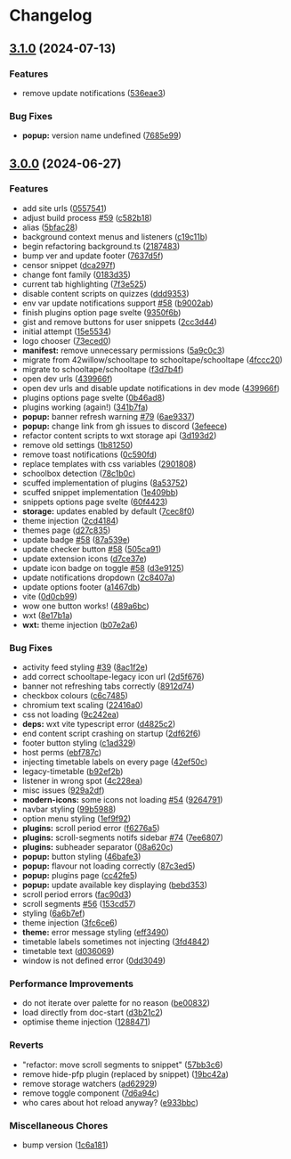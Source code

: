 # Changelog

## [3.1.0](https://github.com/schooltape/schooltape/compare/v3.0.0...v3.1.0) (2024-07-13)


### Features

* remove update notifications ([536eae3](https://github.com/schooltape/schooltape/commit/536eae3ac21ac1af64884f8daf357bda19494532))


### Bug Fixes

* **popup:** version name undefined ([7685e99](https://github.com/schooltape/schooltape/commit/7685e99e953dbcbe3cfb0ba2bb48b5cd560e6cc4))

## [3.0.0](https://github.com/schooltape/schooltape/compare/v2.3.1...v3.0.0) (2024-06-27)


### Features

* add site urls ([0557541](https://github.com/schooltape/schooltape/commit/05575416025b6f35caef4554ca57c37e6975b79a))
* adjust build process [#59](https://github.com/schooltape/schooltape/issues/59) ([c582b18](https://github.com/schooltape/schooltape/commit/c582b185fe5c758e1280a8483501ad919e39049a))
* alias ([5bfac28](https://github.com/schooltape/schooltape/commit/5bfac2820533e69304039bb38b5a4998032609df))
* background context menus and listeners ([c19c11b](https://github.com/schooltape/schooltape/commit/c19c11b6062f40da2fe0ea9360395b41e595950a))
* begin refactoring background.ts ([2187483](https://github.com/schooltape/schooltape/commit/218748386f07ddb4754b2eda5bd513e98cc4d610))
* bump ver and update footer ([7637d5f](https://github.com/schooltape/schooltape/commit/7637d5f889dd5128a9d14151dfc6d6715a486a45))
* censor snippet ([dca297f](https://github.com/schooltape/schooltape/commit/dca297f1cd243f55ed5eaebe06c0005eb36f7ae9))
* change font family ([0183d35](https://github.com/schooltape/schooltape/commit/0183d354f78e89feb2ad1acc912a639a696a6bd7))
* current tab highlighting ([7f3e525](https://github.com/schooltape/schooltape/commit/7f3e52529612f6abbea7dde4ebb0328da47b4425))
* disable content scripts on quizzes ([ddd9353](https://github.com/schooltape/schooltape/commit/ddd9353feca5b522dc698ad6bbf63afe5eb1da9e))
* env var update notifications support [#58](https://github.com/schooltape/schooltape/issues/58) ([b9002ab](https://github.com/schooltape/schooltape/commit/b9002abd4b17660c9ce263c5ff07003f89d183bd))
* finish plugins option page svelte ([9350f6b](https://github.com/schooltape/schooltape/commit/9350f6b1528253193bf4d4cad193a7fb8bf28582))
* gist and remove buttons for user snippets ([2cc3d44](https://github.com/schooltape/schooltape/commit/2cc3d443313d579158b35ce7140bda00754ecd41))
* initial attempt ([15e5534](https://github.com/schooltape/schooltape/commit/15e5534f45a15b4ec3178561afa4384214105278))
* logo chooser ([73eced0](https://github.com/schooltape/schooltape/commit/73eced0c7a783a103aecb05e3b75a4ebf44c87b2))
* **manifest:** remove unnecessary permissions ([5a9c0c3](https://github.com/schooltape/schooltape/commit/5a9c0c3b9f2e9e6f0b04ccd1dce5bbe7fc9ed76d))
* migrate from 42willow/schooltape to schooltape/schooltape ([4fccc20](https://github.com/schooltape/schooltape/commit/4fccc200938e15bf8d1b63905f60feb2b1c45f75))
* migrate to schooltape/schooltape ([f3d7b4f](https://github.com/schooltape/schooltape/commit/f3d7b4f782283427380b9b4b2550b5d98a918597))
* open dev urls ([439966f](https://github.com/schooltape/schooltape/commit/439966fa9fe1a3147fc108b890923192a060f548))
* open dev urls and disable update notifications in dev mode ([439966f](https://github.com/schooltape/schooltape/commit/439966fa9fe1a3147fc108b890923192a060f548))
* plugins options page svelte ([0b46ad8](https://github.com/schooltape/schooltape/commit/0b46ad8a270afcba4721b6f8b178ca7bbfcfb498))
* plugins working (again!) ([341b7fa](https://github.com/schooltape/schooltape/commit/341b7fabea48a5f63cc645b4d8759e39e5bc1c27))
* **popup:** banner refresh warning [#79](https://github.com/schooltape/schooltape/issues/79) ([6ae9337](https://github.com/schooltape/schooltape/commit/6ae9337d65915396e4531c62d04a7a8807b8cbe1))
* **popup:** change link from gh issues to discord ([3efeece](https://github.com/schooltape/schooltape/commit/3efeecebd7640107a2c1d41d2c47d68c37447495))
* refactor content scripts to wxt storage api ([3d193d2](https://github.com/schooltape/schooltape/commit/3d193d25e957c1e82665a0b6e2cf6d105379f0e2))
* remove old settings ([1b81250](https://github.com/schooltape/schooltape/commit/1b8125008f8b64932edad497650165858c7adbcd))
* remove toast notifications ([0c590fd](https://github.com/schooltape/schooltape/commit/0c590fde43ed72a99c85c4ad6ff1d80c6641d05c))
* replace templates with css variables ([2901808](https://github.com/schooltape/schooltape/commit/2901808654078cf125bd4cae9c5df16e5422def4))
* schoolbox detection ([78c1b0c](https://github.com/schooltape/schooltape/commit/78c1b0cd321f18002f8d92ec15b33578623590af))
* scuffed implementation of plugins ([8a53752](https://github.com/schooltape/schooltape/commit/8a5375287bd9e5967cfa4e57364fb883b09829d8))
* scuffed snippet implementation ([1e409bb](https://github.com/schooltape/schooltape/commit/1e409bb26ffb9ffd0d4305aef9e2e9fa60e9018b))
* snippets options page svelte ([60f4423](https://github.com/schooltape/schooltape/commit/60f4423d4912d8d0fb5cf85b7d0f118efbb4ee62))
* **storage:** updates enabled by default ([7cec8f0](https://github.com/schooltape/schooltape/commit/7cec8f04675ef7b96a1f8e523caa49bea609f3d6))
* theme injection ([2cd4184](https://github.com/schooltape/schooltape/commit/2cd418426ccf562e9c13e0d558f978d7f0824442))
* themes page ([d27c835](https://github.com/schooltape/schooltape/commit/d27c8357974a2893890bbfbef480cb2be1dfe651))
* update badge [#58](https://github.com/schooltape/schooltape/issues/58) ([87a539e](https://github.com/schooltape/schooltape/commit/87a539e83fdb88de0ae754b7d33e461ef3126ae6))
* update checker button [#58](https://github.com/schooltape/schooltape/issues/58) ([505ca91](https://github.com/schooltape/schooltape/commit/505ca91f9c50430cc61fcd1e552b9d00061ab339))
* update extension icons ([d7ce37e](https://github.com/schooltape/schooltape/commit/d7ce37e03d7818e50cae98d82ebcc2a06bb3598f))
* update icon badge on toggle [#58](https://github.com/schooltape/schooltape/issues/58) ([d3e9125](https://github.com/schooltape/schooltape/commit/d3e9125d16ff1ee24a290da99335c37f11aa8109))
* update notifications dropdown ([2c8407a](https://github.com/schooltape/schooltape/commit/2c8407a13e43d2491c7bd75423dec822e7029d47))
* update options footer ([a1467db](https://github.com/schooltape/schooltape/commit/a1467dbe4b6ded0d857d850a998a0ad845bdd7c6))
* vite ([0d0cb99](https://github.com/schooltape/schooltape/commit/0d0cb99ebf0d5ad6edb12cb6ed67d78db49ce3c3))
* wow one button works! ([489a6bc](https://github.com/schooltape/schooltape/commit/489a6bc5c6ba529ef0fafb5d5f7ec6a04e4ec84b))
* wxt ([8e17b1a](https://github.com/schooltape/schooltape/commit/8e17b1a05c5c5898bc561d7dc838fe180fa96963))
* **wxt:** theme injection ([b07e2a6](https://github.com/schooltape/schooltape/commit/b07e2a647aa6d5cc968626dbe1f44c563782f168))


### Bug Fixes

* activity feed styling [#39](https://github.com/schooltape/schooltape/issues/39) ([8ac1f2e](https://github.com/schooltape/schooltape/commit/8ac1f2e9961641c600d454cff046cdf5a323df23))
* add correct schooltape-legacy icon url ([2d5f676](https://github.com/schooltape/schooltape/commit/2d5f676486ecd323312cb6717a5bc186e7117d96))
* banner not refreshing tabs correctly ([8912d74](https://github.com/schooltape/schooltape/commit/8912d74ea17b48bbacaf306b9715776e0dd1a53e))
* checkbox colours ([c6c7485](https://github.com/schooltape/schooltape/commit/c6c7485ca4d415735518004951be1c2f70a47e74))
* chromium text scaling ([22416a0](https://github.com/schooltape/schooltape/commit/22416a08204f37659034ef4def0f6d68aa265479))
* css not loading ([9c242ea](https://github.com/schooltape/schooltape/commit/9c242ea13ec1a1e50926dc3c2f1c95747c32ba74))
* **deps:** wxt vite typescript error ([d4825c2](https://github.com/schooltape/schooltape/commit/d4825c2745030dd5b78d308b3020059992548a9a))
* end content script crashing on startup ([2df62f6](https://github.com/schooltape/schooltape/commit/2df62f6c06f3c58f1068ec3095bac394f593dc77))
* footer button styling ([c1ad329](https://github.com/schooltape/schooltape/commit/c1ad329660b62c94e1c68fec4981abf755b37691))
* host perms ([ebf787c](https://github.com/schooltape/schooltape/commit/ebf787c4ca032020b16e844e94d5d261fac22528))
* injecting timetable labels on every page ([42ef50c](https://github.com/schooltape/schooltape/commit/42ef50ccf9b0f2cdb25b70a3667717f839af2aba))
* legacy-timetable ([b92ef2b](https://github.com/schooltape/schooltape/commit/b92ef2bc7e7b06230e81516abf8718042462ed49))
* listener in wrong spot ([4c228ea](https://github.com/schooltape/schooltape/commit/4c228ea955523b417dd5f24edf94c95c955ba1c7))
* misc issues ([929a2df](https://github.com/schooltape/schooltape/commit/929a2df1d860e34c954f4ea1cfa0ccb1ee203aaa))
* **modern-icons:** some icons not loading [#54](https://github.com/schooltape/schooltape/issues/54) ([9264791](https://github.com/schooltape/schooltape/commit/9264791b75bf5b9c4998155371ef9ebdfbe99748))
* navbar styling ([99b5988](https://github.com/schooltape/schooltape/commit/99b59882dfe888554c23ce32dacaab6ab28e7d4c))
* option menu styling ([1ef9f92](https://github.com/schooltape/schooltape/commit/1ef9f92a539278030a4cb434601c1ecf72f5956d))
* **plugins:** scroll period error ([f6276a5](https://github.com/schooltape/schooltape/commit/f6276a55305a8e2a1327fda0c5a9382aa20508f8))
* **plugins:** scroll-segments notifs sidebar [#74](https://github.com/schooltape/schooltape/issues/74) ([7ee6807](https://github.com/schooltape/schooltape/commit/7ee68076f58f2936bcc066637317b4f460cd7bfc))
* **plugins:** subheader separator ([08a620c](https://github.com/schooltape/schooltape/commit/08a620c18f10ad2bafd305230eeba779eab1b0c0))
* **popup:** button styling ([46bafe3](https://github.com/schooltape/schooltape/commit/46bafe35280f6d23fce017cc70837709e7500cf7))
* **popup:** flavour not loading correctly ([87c3ed5](https://github.com/schooltape/schooltape/commit/87c3ed534bbc27621c321a3493fe2432c038e38e))
* **popup:** plugins page ([cc42fe5](https://github.com/schooltape/schooltape/commit/cc42fe5d42083736efe727b798203d910881a482))
* **popup:** update available key displaying ([bebd353](https://github.com/schooltape/schooltape/commit/bebd353370d54e23653a8448fcf79a64ded90286))
* scroll period errors ([fac90d3](https://github.com/schooltape/schooltape/commit/fac90d3053a072d490debf8f2f8c436fd3bb1283))
* scroll segments [#56](https://github.com/schooltape/schooltape/issues/56) ([153cd57](https://github.com/schooltape/schooltape/commit/153cd575ecf44f8a5c29724f2a991474295c4507))
* styling ([6a6b7ef](https://github.com/schooltape/schooltape/commit/6a6b7ef4a34de67f47f4f8ac8780a95202cbe6a5))
* theme injection ([3fc6ce6](https://github.com/schooltape/schooltape/commit/3fc6ce673e58366174e7f770fbd0a89d340b63b9))
* **theme:** error message styling ([eff3490](https://github.com/schooltape/schooltape/commit/eff3490227388f3d8ff6485404e73e4fc853e89e))
* timetable labels sometimes not injecting ([3fd4842](https://github.com/schooltape/schooltape/commit/3fd48427705a72998f14ee123d995f3c0eff9461))
* timetable text ([d036069](https://github.com/schooltape/schooltape/commit/d036069fdf27e19f6f4049c3bbda4958c9fb3426))
* window is not defined error ([0dd3049](https://github.com/schooltape/schooltape/commit/0dd304959444b5f2d2a79017867e64e62e0987b8))


### Performance Improvements

* do not iterate over palette for no reason ([be00832](https://github.com/schooltape/schooltape/commit/be00832e290074b119341e4493299a94dca26476))
* load directly from doc-start ([d3b21c2](https://github.com/schooltape/schooltape/commit/d3b21c22a56ec6abad8ecb5d3dd2e5b69afd3f68))
* optimise theme injection ([1288471](https://github.com/schooltape/schooltape/commit/1288471e9eec838c60aa45b9a9484db60e32a342))


### Reverts

* "refactor: move scroll segments to snippet" ([57bb3c6](https://github.com/schooltape/schooltape/commit/57bb3c6a5b0c03bf563bde30fe6f84cf3fefd1b9))
* remove hide-pfp plugin (replaced by snippet) ([19bc42a](https://github.com/schooltape/schooltape/commit/19bc42a58a2e1c13de73e9f91583ff3eebc8879b))
* remove storage watchers ([ad62929](https://github.com/schooltape/schooltape/commit/ad629296d191e492224b12f103af01c6ec2e3ddd))
* remove toggle component ([7d6a94c](https://github.com/schooltape/schooltape/commit/7d6a94c0851a84e43736ce86936f5faf05bc0960))
* who cares about hot reload anyway? ([e933bbc](https://github.com/schooltape/schooltape/commit/e933bbc5e509dd288c46d13c1a0c08e8d7a393b4))


### Miscellaneous Chores

* bump version ([1c6a181](https://github.com/schooltape/schooltape/commit/1c6a181346f0cac91d02358042bc0de42ca21a0b))
